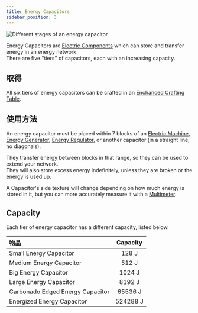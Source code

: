 ```yaml
---
title: Energy Capacitors
sidebar_position: 3
---
```


![Different stages of an energy capacitor](https://raw.githubusercontent.com/TheBusyBiscuit/Slimefun4-Wiki/master/images/item-capacitor.gif)

Energy Capacitors are [Electric Components](Electric-Machines) which can store and transfer energy in an energy network.  
There are five "tiers" of capacitors, each with an increasing capacity.

## 取得

All six tiers of energy capacitors can be crafted in an [Enchanced Crafting Table](Enhanced-Crafting-Table).

## 使用方法

An energy capacitor must be placed within 7 blocks of an [Electric Machine](Electric-Machines#Machines), [Energy Generator](Electric-Machines#Energy-generation), [Energy Regulator](Energy-Regulator), or another capacitor (in a straight line; no diagonals).

They transfer energy between blocks in that range, so they can be used to extend your network.  
They will also store excess energy indefinitely, unless they are broken or the energy is used up.

A Capacitor's side texture will change depending on how much energy is stored in it, but you can more accurately measure it with a [Multimeter](Technical-Gadgets#multimeter).

## Capacity

Each tier of energy capacitor has a different capacity, listed below.

| 物品                               | Capacity |
|:-------------------------------- |:--------:|
| Small Energy Capacitor           |  128 J   |
| Medium Energy Capacitor          |  512 J   |
| Big Energy Capacitor             |  1024 J  |
| Large Energy Capacitor           |  8192 J  |
| Carbonado Edged Energy Capacitor | 65536 J  |
| Energized Energy Capacitor       | 524288 J |

